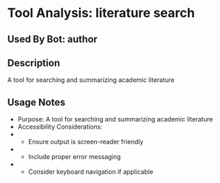 # Tool Analysis: literature search

## Used By Bot: author

## Description
A tool for searching and summarizing academic literature


## Usage Notes
- Purpose: A tool for searching and summarizing academic literature
- Accessibility Considerations:
- - Ensure output is screen-reader friendly
- - Include proper error messaging
- - Consider keyboard navigation if applicable
